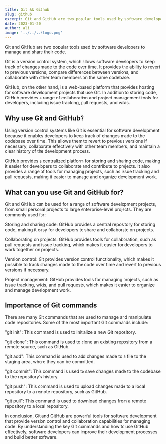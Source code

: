 ```yaml
---
title: Git && Github
slug: github
excerpt: Git and GitHub are two popular tools used by software developers to manage and share their code.
date: 2023-01-20
author: ali
image: '../../../logo.png'
---
```


Git and GitHub are two popular tools used by software developers to manage and share their code.

Git is a version control system, which allows software developers to keep track of changes made to the code over time. It provides the ability to revert to previous versions, compare differences between versions, and collaborate with other team members on the same codebase.

GitHub, on the other hand, is a web-based platform that provides hosting for software development projects that use Git. In addition to storing code, GitHub provides a range of collaboration and project management tools for developers, including issue tracking, pull requests, and wikis.

## Why use Git and GitHub?

Using version control systems like Git is essential for software development because it enables developers to keep track of changes made to the codebase over time. This allows them to revert to previous versions if necessary, collaborate effectively with other team members, and maintain a clear history of the development process.

GitHub provides a centralized platform for storing and sharing code, making it easier for developers to collaborate and contribute to projects. It also provides a range of tools for managing projects, such as issue tracking and pull requests, making it easier to manage and organize development work.

## What can you use Git and GitHub for?

Git and GitHub can be used for a range of software development projects, from small personal projects to large enterprise-level projects. They are commonly used for:

Storing and sharing code: GitHub provides a central repository for storing code, making it easy for developers to share and collaborate on projects.

Collaborating on projects: GitHub provides tools for collaboration, such as pull requests and issue tracking, which makes it easier for developers to work together on projects.

Version control: Git provides version control functionality, which makes it possible to track changes made to the code over time and revert to previous versions if necessary.

Project management: GitHub provides tools for managing projects, such as issue tracking, wikis, and pull requests, which makes it easier to organize and manage development work.

## Importance of Git commands

There are many Git commands that are used to manage and manipulate code repositories. Some of the most important Git commands include:

"git init": This command is used to initialize a new Git repository.

"git clone": This command is used to clone an existing repository from a remote source, such as GitHub.

"git add": This command is used to add changes made to a file to the staging area, where they can be committed.

"git commit": This command is used to save changes made to the codebase to the repository's history.

"git push": This command is used to upload changes made to a local repository to a remote repository, such as GitHub.

"git pull": This command is used to download changes from a remote repository to a local repository.

In conclusion, Git and GitHub are powerful tools for software development that provide version control and collaboration capabilities for managing code. By understanding the key Git commands and how to use GitHub effectively, software developers can improve their development processes and build better software.
